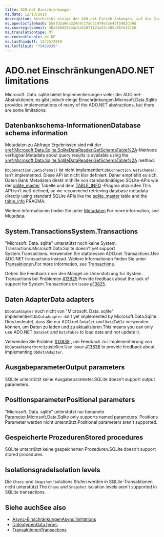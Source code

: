 ```yaml
---
title: ADO.net Einschränkungen
ms.date: 12/13/2019
description: Beschreibt einige der ADO.net-Einschränkungen, auf die Sie möglicherweise stoßen.
ms.openlocfilehash: b58fd3a9ea324e9c17ad21479e53e45f5982db9d
ms.sourcegitcommit: 30a558d23e3ac5a52071121a52c305c85fe15726
ms.translationtype: MT
ms.contentlocale: de-DE
ms.lasthandoff: 12/25/2019
ms.locfileid: "75450339"
---
```

# <a name="adonet-limitations"></a><span data-ttu-id="01550-103">ADO.net Einschränkungen</span><span class="sxs-lookup"><span data-stu-id="01550-103">ADO.NET limitations</span></span>

<span data-ttu-id="01550-104">Microsoft. Data. sqlite bietet Implementierungen vieler der ADO.net-Abstraktionen, es gibt jedoch einige Einschränkungen.</span><span class="sxs-lookup"><span data-stu-id="01550-104">Microsoft.Data.Sqlite provides implementations of many of the ADO.NET abstractions, but there are some limitations.</span></span>

## <a name="database-schema-information"></a><span data-ttu-id="01550-105">Datenbankschema-Informationen</span><span class="sxs-lookup"><span data-stu-id="01550-105">Database schema information</span></span>

<span data-ttu-id="01550-106">Metadaten zu Abfrage Ergebnissen sind mit der <xref:Microsoft.Data.Sqlite.SqliteDataReader.GetSchemaTable%2A>-Methode verfügbar.</span><span class="sxs-lookup"><span data-stu-id="01550-106">Metadata about query results is available using the <xref:Microsoft.Data.Sqlite.SqliteDataReader.GetSchemaTable%2A> method.</span></span>

<span data-ttu-id="01550-107">`DbConnection.GetSchema()` ist nicht implementiert.</span><span class="sxs-lookup"><span data-stu-id="01550-107">`DbConnection.GetSchema()` isn't implemented.</span></span> <span data-ttu-id="01550-108">Diese API ist nicht klar definiert. Daher empfiehlt es sich, Daten Bank Metadaten direkt mithilfe von standardmäßigen SQLite-APIs wie der [sqlite_master](https://www.sqlite.org/fileformat.html#storage_of_the_sql_database_schema) Tabelle und dem [TABLE_INFO](https://www.sqlite.org/pragma.html#pragma_table_info) -Pragma abzurufen.</span><span class="sxs-lookup"><span data-stu-id="01550-108">This API isn't well-defined, so we recommend retrieving database metadata directly using standard SQLite APIs like the [sqlite_master](https://www.sqlite.org/fileformat.html#storage_of_the_sql_database_schema) table and the [table_info](https://www.sqlite.org/pragma.html#pragma_table_info) PRAGMA.</span></span>

<span data-ttu-id="01550-109">Weitere Informationen finden Sie unter [Metadaten](metadata.md).</span><span class="sxs-lookup"><span data-stu-id="01550-109">For more information, see [Metadata](metadata.md).</span></span>

## <a name="systemtransactions"></a><span data-ttu-id="01550-110">System.Transactions</span><span class="sxs-lookup"><span data-stu-id="01550-110">System.Transactions</span></span>

<span data-ttu-id="01550-111">"Microsoft. Data. sqlite" unterstützt noch keine System. Transactions.</span><span class="sxs-lookup"><span data-stu-id="01550-111">Microsoft.Data.Sqlite doesn't yet support System.Transactions.</span></span> <span data-ttu-id="01550-112">Verwenden Sie stattdessen ADO.net Transactions.</span><span class="sxs-lookup"><span data-stu-id="01550-112">Use ADO.NET transactions instead.</span></span> <span data-ttu-id="01550-113">Weitere Informationen finden Sie unter [Transaktionen](transactions.md).</span><span class="sxs-lookup"><span data-stu-id="01550-113">For more information, see [Transactions](transactions.md).</span></span>

<span data-ttu-id="01550-114">Geben Sie Feedback über den Mangel an Unterstützung für System. Transactions bei Problemen [#13825](https://github.com/aspnet/EntityFrameworkCore/issues/13825).</span><span class="sxs-lookup"><span data-stu-id="01550-114">Provide feedback about the lack of support for System.Transactions on issue [#13825](https://github.com/aspnet/EntityFrameworkCore/issues/13825).</span></span>

## <a name="data-adapters"></a><span data-ttu-id="01550-115">Daten Adapter</span><span class="sxs-lookup"><span data-stu-id="01550-115">Data adapters</span></span>

<span data-ttu-id="01550-116">`DbDataAdapter` noch nicht von "Microsoft. Data. sqlite" implementiert.</span><span class="sxs-lookup"><span data-stu-id="01550-116">`DbDataAdapter` isn't yet implemented by Microsoft.Data.Sqlite.</span></span> <span data-ttu-id="01550-117">Dies bedeutet, dass Sie nur ADO.net `DataSet` und `DataTable` verwenden können, um Daten zu laden und zu aktualisieren.</span><span class="sxs-lookup"><span data-stu-id="01550-117">This means you can only use ADO.NET `DataSet` and `DataTable` to load data and not update it.</span></span>

<span data-ttu-id="01550-118">Verwenden Sie Problem [#13838](https://github.com/aspnet/EntityFrameworkCore/issues/13838) , um Feedback zur Implementierung von `DbDataAdapter`bereitzustellen.</span><span class="sxs-lookup"><span data-stu-id="01550-118">Use issue [#13838](https://github.com/aspnet/EntityFrameworkCore/issues/13838) to provide feedback about implementing `DbDataAdapter`.</span></span>

## <a name="output-parameters"></a><span data-ttu-id="01550-119">Ausgabeparameter</span><span class="sxs-lookup"><span data-stu-id="01550-119">Output parameters</span></span>

<span data-ttu-id="01550-120">SQLite unterstützt keine Ausgabeparameter.</span><span class="sxs-lookup"><span data-stu-id="01550-120">SQLite doesn't support output parameters.</span></span>

## <a name="positional-parameters"></a><span data-ttu-id="01550-121">Positionsparameter</span><span class="sxs-lookup"><span data-stu-id="01550-121">Positional parameters</span></span>

<span data-ttu-id="01550-122">"Microsoft. Data. sqlite" unterstützt nur benannte [Parameter](parameters.md).</span><span class="sxs-lookup"><span data-stu-id="01550-122">Microsoft.Data.Sqlite only supports named [parameters](parameters.md).</span></span> <span data-ttu-id="01550-123">Positions Parameter werden nicht unterstützt.</span><span class="sxs-lookup"><span data-stu-id="01550-123">Positional parameters aren't supported.</span></span>

## <a name="stored-procedures"></a><span data-ttu-id="01550-124">Gespeicherte Prozeduren</span><span class="sxs-lookup"><span data-stu-id="01550-124">Stored procedures</span></span>

<span data-ttu-id="01550-125">SQLite unterstützt keine gespeicherten Prozeduren.</span><span class="sxs-lookup"><span data-stu-id="01550-125">SQLite doesn't support stored procedures.</span></span>

## <a name="isolation-levels"></a><span data-ttu-id="01550-126">Isolationsgrade</span><span class="sxs-lookup"><span data-stu-id="01550-126">Isolation levels</span></span>

<span data-ttu-id="01550-127">Die `Chaos`-und `Snapshot` Isolations Stufen werden in SQLite-Transaktionen nicht unterstützt.</span><span class="sxs-lookup"><span data-stu-id="01550-127">The `Chaos` and `Snapshot` isolation levels aren't supported in SQLite transactions.</span></span>

## <a name="see-also"></a><span data-ttu-id="01550-128">Siehe auch</span><span class="sxs-lookup"><span data-stu-id="01550-128">See also</span></span>

* [<span data-ttu-id="01550-129">Async-Einschränkungen</span><span class="sxs-lookup"><span data-stu-id="01550-129">Async limitations</span></span>](async.md)
* [<span data-ttu-id="01550-130">Datentypen</span><span class="sxs-lookup"><span data-stu-id="01550-130">Data types</span></span>](types.md)
* [<span data-ttu-id="01550-131">Transaktionen</span><span class="sxs-lookup"><span data-stu-id="01550-131">Transactions</span></span>](transactions.md)
